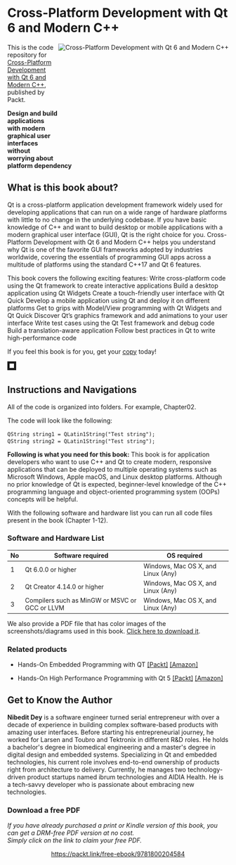 # Cross-Platform Development with Qt 6 and Modern C++

<a href="https://www.packtpub.com/programming/qt-6-and-c-modern-cross-platform-development?utm_source=github&utm_medium=repository&utm_campaign=9781800204584"><img src="https://static.packt-cdn.com/products/9781800204584/cover/smaller" alt="Cross-Platform Development with Qt 6 and Modern C++" height="256px" align="right"></a>

This is the code repository for [Cross-Platform Development with Qt 6 and Modern C++](https://www.packtpub.com/programming/qt-6-and-c-modern-cross-platform-development?utm_source=github&utm_medium=repository&utm_campaign=9781800204584), published by Packt.

**Design and build applications with modern graphical user interfaces without worrying about platform dependency**

## What is this book about?
Qt is a cross-platform application development framework widely used for developing applications that can run on a wide range of hardware platforms with little to no change in the underlying codebase. If you have basic knowledge of C++ and want to build desktop or mobile applications with a modern graphical user interface (GUI), Qt is the right choice for you. Cross-Platform Development with Qt 6 and Modern C++ helps you understand why Qt is one of the favorite GUI frameworks adopted by industries worldwide, covering the essentials of programming GUI apps across a multitude of platforms using the standard C++17 and Qt 6 features. 

This book covers the following exciting features:
Write cross-platform code using the Qt framework to create interactive applications
Build a desktop application using Qt Widgets
Create a touch-friendly user interface with Qt Quick
Develop a mobile application using Qt and deploy it on different platforms
Get to grips with Model/View programming with Qt Widgets and Qt Quick
Discover Qt’s graphics framework and add animations to your user interface
Write test cases using the Qt Test framework and debug code
Build a translation-aware application
Follow best practices in Qt to write high-performance code

If you feel this book is for you, get your [copy](https://www.amazon.com/dp/1800204582) today!

<a href="https://www.packtpub.com/?utm_source=github&utm_medium=banner&utm_campaign=GitHubBanner"><img src="https://raw.githubusercontent.com/PacktPublishing/GitHub/master/GitHub.png" 
alt="https://www.packtpub.com/" border="5" /></a>

## Instructions and Navigations
All of the code is organized into folders. For example, Chapter02.

The code will look like the following:
```
QString string1 = QLatin1String("Test string");
QString string2 = QLatin1String("Test string");
```

**Following is what you need for this book:**
This book is for application developers who want to use C++ and Qt to create modern, responsive applications that can be deployed to multiple operating systems such as Microsoft Windows, Apple macOS, and Linux desktop platforms. Although no prior knowledge of Qt is expected, beginner-level knowledge of the C++ programming language and object-oriented programming system (OOPs) concepts will be helpful.

With the following software and hardware list you can run all code files present in the book (Chapter 1-12).
### Software and Hardware List
| No | Software required | OS required |
| -------- | ------------------------------------ | ----------------------------------- |
| 1 | Qt 6.0.0 or higher | Windows, Mac OS X, and Linux (Any) |
| 2 | Qt Creator 4.14.0 or higher | Windows, Mac OS X, and Linux (Any) |
| 3 | Compilers such as MinGW or MSVC or GCC or LLVM | Windows, Mac OS X, and Linux (Any) |

We also provide a PDF file that has color images of the screenshots/diagrams used in this book. [Click here to download it]( https://static.packt-cdn.com/downloads/9781800204584_ColorImages.pdf).

### Related products
* Hands-On Embedded Programming with QT [[Packt]](https://www.packtpub.com/product/hands-on-embedded-programming-with-qt/9781789952063?utm_source=github&utm_medium=repository&utm_campaign=9781789952063) [[Amazon]](https://www.amazon.com/dp/B07PB962Q1)

* Hands-On High Performance Programming with Qt 5 [[Packt]](https://www.packtpub.com/product/hands-on-high-performance-programming-with-qt-5/9781789531244?utm_source=github&utm_medium=repository&utm_campaign=9781789531244) [[Amazon]](https://www.amazon.com/dp/B07MBNMXN4)

## Get to Know the Author
**Nibedit Dey** is a software engineer turned serial entrepreneur with over a decade of experience in building complex software-based products with amazing user interfaces.
Before starting his entrepreneurial journey, he worked for Larsen and Toubro and Tektronix in different R&D roles. He holds a bachelor's degree in biomedical engineering and a master's degree in digital design and embedded systems. Specializing in Qt and embedded technologies, his current role involves end-to-end ownership of products right from architecture to delivery. Currently, he manages two technology-driven product startups named ibrum technologies and AIDIA Health. He is a tech-savvy developer who is passionate about embracing new technologies.

### Download a free PDF

 <i>If you have already purchased a print or Kindle version of this book, you can get a DRM-free PDF version at no cost.<br>Simply click on the link to claim your free PDF.</i>
<p align="center"> <a href="https://packt.link/free-ebook/9781800204584">https://packt.link/free-ebook/9781800204584 </a> </p>